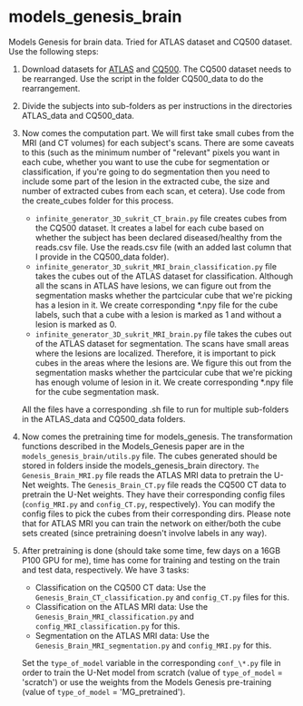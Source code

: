 # models_genesis_brain
Models Genesis for brain data. Tried for ATLAS dataset and CQ500 dataset. Use the following steps:

1. Download datasets for [ATLAS](http://fcon_1000.projects.nitrc.org/indi/retro/atlas.html) and [CQ500](http://headctstudy.qure.ai/dataset). The CQ500 dataset needs to be rearranged. Use the script in the folder CQ500_data to do the rearrangement. 
2. Divide the subjects into sub-folders as per instructions in the directories ATLAS_data and CQ500_data. 
3. Now comes the computation part. We will first take small cubes from the MRI (and CT volumes) for each subject's scans. There are some caveats to this (such as the minimum number of "relevant" pixels you want in each cube, whether you want to use the cube for segmentation or classification, if you're going to do segmentation then you need to include some part of the lesion in the extracted cube, the size and number of extracted cubes from each scan, et cetera). Use code from the create_cubes folder for this process. 
    - `infinite_generator_3D_sukrit_CT_brain.py` file creates cubes from the CQ500 dataset. It creates a label for each cube based on whether the subject has been declared diseased/healthy from the reads.csv file. Use the reads.csv file (with an added last column that I provide in the CQ500_data folder).
    - `infinite_generator_3D_sukrit_MRI_brain_classification.py` file takes the cubes out of the ATLAS dataset for classification. Although all the scans in ATLAS have lesions, we can figure out from the segmentation masks whether the partcicular cube that we're picking has a lesion in it. We create corresponding *.npy file for the cube labels, such that a cube with a lesion is marked as 1 and without a lesion is marked as 0.
    - `infinite_generator_3D_sukrit_MRI_brain.py` file takes the cubes out of the ATLAS dataset for segmentation. The scans have small areas where the lesions are localized. Therefore, it is important to pick cubes in the areas where the lesions are. We figure this out from the segmentation masks whether the partcicular cube that we're picking has enough volume of lesion in it. We create corresponding *.npy file for the cube segmentation mask.

    All the files have a corresponding .sh file to run for multiple sub-folders in the ATLAS_data and CQ500_data folders.

4. Now comes the pretraining time for models_genesis. The transformation functions described in the Models_Genesis paper are in the `models_genesis_brain/utils.py` file. The cubes generated should be stored in folders inside the models_genesis_brain directory. `The Genesis_Brain_MRI.py` file reads the ATLAS MRI data to pretrain the U-Net weights. The `Genesis_Brain_CT.py` file reads the CQ500 CT data to pretrain the U-Net weights. They have their corresponding config files (`config_MRI.py` and `config_CT.py`, respectively). You can modify the config files to pick the cubes from their corresponding dirs. Please note that for ATLAS MRI you can train the network on either/both the cube sets created (since pretraining doesn't involve labels in any way).

5. After pretraining is done (should take some time, few days on a 16GB P100 GPU for me), time has come for training and testing on the train and test data, respectively. We have 3 tasks:
    - Classification on the CQ500 CT data: Use the `Genesis_Brain_CT_classification.py`	and `config_CT.py` files for this.
    - Classification on the ATLAS MRI data: Use the `Genesis_Brain_MRI_classification.py`	and `config_MRI_classification.py` for this.
    - Segmentation on the ATLAS MRI data: Use the `Genesis_Brain_MRI_segmentation.py` and `config_MRI.py` for this. 
    
    Set the `type_of_model` variable in the corresponding `conf_\*.py` file in order to train the U-Net model from scratch (value of `type_of_model` = 'scratch') or use the weights from the Models Genesis pre-training (value of `type_of_model` = 'MG_pretrained'). 
